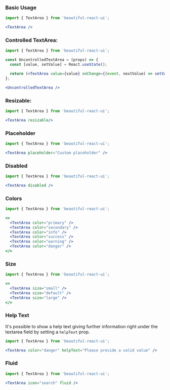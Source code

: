 ### Basic Usage

```jsx
import { TextArea } from 'beautiful-react-ui';

<TextArea />
```

### Controlled TextArea:

```jsx
import { TextArea } from 'beautiful-react-ui';

const UncontrolledTextArea = (props) => {
  const [value, setValue] = React.useState();

  return (<TextArea value={value} onChange={(event, nextValue) => setValue(nextValue)} />);
};

<UncontrolledTextArea />
```

### Resizable:

```jsx
import { TextArea } from 'beautiful-react-ui';

<TextArea resizable/>
```

### Placeholder

```jsx
import { TextArea } from 'beautiful-react-ui';

<TextArea placeholder="Custom placeholder" />
```

### Disabled

```jsx
import { TextArea } from 'beautiful-react-ui';

<TextArea disabled />
```

### Colors

```jsx
import { TextArea } from 'beautiful-react-ui';

<>
  <TextArea color="primary" />
  <TextArea color="secondary" />
  <TextArea color="info" />
  <TextArea color="success" />
  <TextArea color="warning" />
  <TextArea color="danger" />
</>
```

### Size

```jsx
import { TextArea } from 'beautiful-react-ui';

<>
  <TextArea size="small" />
  <TextArea size="default" />
  <TextArea size="large" />
</>
```

### Help Text

It's possible to show a help text giving further information right under the textarea field
by setting a `helpText` prop.

```jsx
import { TextArea } from 'beautiful-react-ui';

<TextArea color="danger" helpText="Please provide a valid value" />
```


### Fluid

```jsx
import { TextArea } from 'beautiful-react-ui';

<TextArea icon="search" fluid />
```
